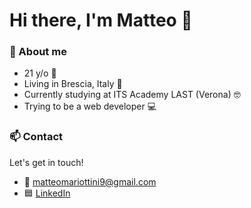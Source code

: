 # Hi there, I'm Matteo 👋

### 💭 About me

- 21 y/o 🎂
- Living in Brescia, Italy 📍
- Currently studying at ITS Academy LAST (Verona) 🤓
- Trying to be a web developer 💻

### 📫 Contact

Let's get in touch!

- 📩 matteomariottini9@gmail.com
- 🟦 [LinkedIn](https://linkedin.com/in/matteo-mariottini)

<!--
**mariottini/mariottini** is a ✨ _special_ ✨ repository because its `README.md` (this file) appears on your GitHub profile.

Here are some ideas to get you started:

- 🔭 I’m currently working on ...
- 🌱 I’m currently learning ...
- 👯 I’m looking to collaborate on ...
- 🤔 I’m looking for help with ...
- 💬 Ask me about ...
- 📫 How to reach me: ...
- 😄 Pronouns: ...
- ⚡ Fun fact: ...
-->
